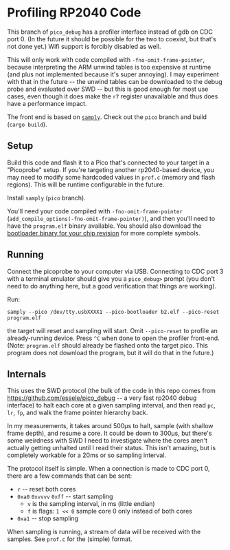 # Profiling RP2040 Code

This branch of `pico_debug` has a profiler interface instead of gdb on CDC port 0.
(In the future it should be possible for the two to coexist, but that's not done yet.)
Wifi support is forcibly disabled as well.

This will only work with code compiled with `-fno-omit-frame-pointer`, because
interpreting the ARM unwind tables is too expensive at runtime (and plus not implemented
because it's super annoying). I may experiment with that in the future -- the unwind tables can be downloaded to the debug probe and evaluated over SWD -- but this is good enough for most
use cases, even though it does make the `r7` register unavailable and thus does have a performance impact.

The front end is based on [`samply`](https://github.com/mstange/samply).  Check out the `pico`
branch and build (`cargo build`).

## Setup

Build this code and flash it to a Pico that's connected to your target in a "Picoprobe" setup.
If you're targeting another rp2040-based device, you may need to modify some hardcoded values
in `prof.c` (memory and flash regions). This will be runtime configurable in the future.

Install `samply` (`pico` branch).

You'll need your code compiled with `-fno-omit-frame-pointer` (`add_compile_options(-fno-omit-frame-pointer)`), and then you'll need to have the `program.elf` binary available. You should also download the [bootloader binary for your chip revision](https://github.com/raspberrypi/pico-bootrom/releases) for more complete symbols.

## Running

Connect the picoprobe to your computer via USB. Connecting to CDC port 3 with a terminal emulator
should give you a `pico_debug>` prompt (you don't need to do anything here, but a good verification
that things are working).

Run:
```
samply --pico /dev/tty.usbXXXX1 --pico-bootloader b2.elf --pico-reset program.elf
```

the target will reset and sampling will start. Omit `--pico-reset` to profile an already-running device. Press `^C` when done to open the profiler front-end. (Note: `program.elf` should already be flashed onto the target pico. This program does not download the program, but it will do that in the future.)

## Internals

This uses the SWD protocol (the bulk of the code in this repo comes from https://github.com/essele/pico_debug -- a very fast rp2040 debug interface) to halt each core at a given sampling interval, and then read `pc`, `lr`, `fp`, and walk the frame pointer hierarchy back.

In my measurements, it takes around 500µs to halt, sample (with shallow frame depth), and resume a core. It could be down to 300µs, but there's some weirdness with SWD I need to investigate where the cores aren't actually getting unhalted until I read their status. This isn't amazing, but is completely workable for a 20ms or so sampling interval.

The protocol itself is simple. When a connection is made to CDC port 0, there are a few commands that can be sent:

  * `r` -- reset both cores
  * `0xa0` `0xvvvv` `0xff` -- start sampling
    * `v` is the sampling interval, in ms (little endian)
    * `f` is flags: `1 << 0` sample core 0 only instead of both cores
  * `0xa1` -- stop sampling

When sampling is running, a stream of data will be received with the samples. See `prof.c` for the (simple) format.


